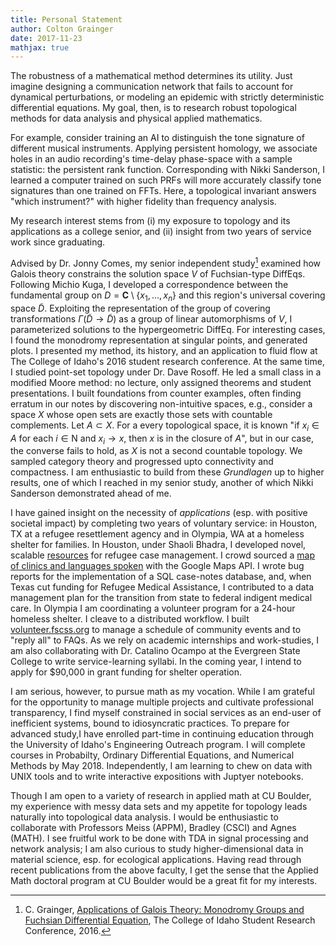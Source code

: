```yaml
---
title: Personal Statement
author: Colton Grainger
date: 2017-11-23
mathjax: true
---
```


The robustness of a mathematical method determines its utility. Just imagine designing a communication network that fails to account for dynamical perturbations, or modeling an epidemic with strictly deterministic differential equations. My goal, then, is to research robust topological methods for data analysis and physical applied mathematics.

For example, consider training an AI to distinguish the tone signature of different musical instruments. Applying persistent homology, we associate holes in an audio recording's time-delay phase-space with a sample statistic: the persistent rank function. Corresponding with Nikki Sanderson, I learned a computer trained on such PRFs will more accurately classify tone signatures than one trained on FFTs. Here, a topological invariant answers "which instrument?" with higher fidelity than frequency analysis.

My research interest stems from (i) my exposure to topology and its applications as a college senior, and (ii) insight from two years of service work since graduating. 

Advised by Dr. Jonny Comes, my senior independent study[^study] examined how Galois theory constrains the solution space $V$ of Fuchsian-type DiffEqs. Following Michio Kuga, I developed a correspondence between the fundamental group on $D = \mathbf{C}\setminus\{x_1,\ldots,x_n\}$ and this region's universal covering space $\tilde{D}$. Exploiting the representation of the group of covering transformations $\Gamma(\tilde{D} \to \tilde{D})$ as a group of linear automorphisms of $V$, I parameterized solutions to the hypergeometric DiffEq. For interesting cases, I found the monodromy representation at singular points, and generated plots. I presented my method, its history, and an application to fluid flow at The College of Idaho's 2016 student research conference.  At the same time, I studied point-set topology under Dr. Dave Rosoff. He led a small class in a modified Moore method: no lecture, only assigned theorems and student presentations. I built foundations from counter examples, often finding erratum in our notes by discovering non-intuitive spaces, e.g., consider a space $X$ whose open sets are exactly those sets with countable complements. Let $A \subset X$. For a every topological space, it is known "if $x_i \in A$ for each $i \in \mathrm{N}$ and $x_i \to x$, then $x$ is in the closure of $A$", but in our case, the converse fails to hold, as $X$ is not a second countable topology. We sampled category theory and progressed upto connectivity and compactness. I am enthusiastic to build from these *Grundlagen* up to higher results, one of which I reached in my senior study, another of which Nikki Sanderson demonstrated ahead of me.

[^study]: C. Grainger, [Applications of Galois Theory: Monodromy Groups and Fuchsian Differential Equation](http://coltongrainger.com/documents/cgrainger_coursework_galois_poster.pdf), The College of Idaho Student Research Conference, 2016.

I have gained insight on the necessity of *applications* (esp. with positive societal impact) by completing two years of voluntary service: in Houston, TX at a refugee resettlement agency and in Olympia, WA at a homeless shelter for families.  In Houston, under Shaoli Bhadra, I developed novel, scalable [resources](https://github.com/coltongrainger/ymca-resources) for refugee case management. I crowd sourced a [map of clinics and languages spoken](https://drive.google.com/open?id=1kk9yn6-4nifHLIf2tGYbW_7PiYo&usp=sharing) with the Google Maps API. I wrote bug reports for the implementation of a SQL case-notes database, and, when Texas cut funding for Refugee Medical Assistance, I contributed to a data management plan for the transition from state to federal indigent medical care.  In Olympia I am coordinating a volunteer program for a 24-hour homeless shelter. I cleave to a distributed workflow. I built [volunteer.fscss.org](https://volunteer.fscss.org) to manage a schedule of community events and to "reply all" to FAQs. As we rely on academic internships and work-studies, I am also collaborating with Dr. Catalino Ocampo at the Evergreen State College to write service-learning syllabi. In the coming year, I intend to apply for \$90,000 in grant funding for shelter operation.

I am serious, however, to pursue math as my vocation. While I am grateful for the opportunity to manage multiple projects and cultivate professional transparency, I find myself constrained in social services as an end-user of inefficient systems, bound to idiosyncratic practices. To prepare for advanced study,I have enrolled part-time in continuing education through the University of Idaho's Engineering Outreach program. I will complete courses in Probabilty, Ordinary Differential Equations, and Numerical Methods by May 2018. Independently, I am learning to chew on data with UNIX tools and to write interactive expositions with Juptyer notebooks.

Though I am open to a variety of research in applied math at CU Boulder, my experience with messy data sets and my appetite for topology leads naturally into topological data analysis. I would be enthusiastic to collaborate with Professors Meiss (APPM), Bradley (CSCI) and Agnes (MATH). I see fruitful work to be done with TDA in signal processing and network analysis; I am also curious to study higher-dimensional data in material science, esp. for ecological applications. Having read through recent publications from the above faculty, I get the sense that the Applied Math doctoral program at CU Boulder would be a great fit for my interests. 
